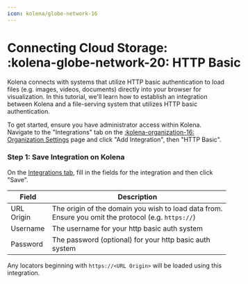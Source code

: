 ```yaml
---
icon: kolena/globe-network-16
---
```


# Connecting Cloud Storage: <nobr>:kolena-globe-network-20: HTTP Basic</nobr>

Kolena connects with systems that utilize HTTP basic authentication to load files (e.g. images, videos, documents) directly
into your browser for visualization. In this tutorial, we'll learn how to establish an integration between Kolena and a
file-serving system that utilizes HTTP basic authentication.

To get started, ensure you have administrator access within Kolena.
Navigate to the "Integrations" tab on the [:kolena-organization-16: Organization Settings](https://app.kolena.io/redirect/organization?tab=integrations) page and click "Add Integration", then "HTTP Basic".

### Step 1: Save Integration on Kolena

On the [Integrations tab](https://app.kolena.io/redirect/organization?tab=integrations), fill in the fields for the integration and then click "Save".

| Field | Description |
|---|---|
| URL Origin | The origin of the domain you wish to load data from. Ensure you omit the protocol (e.g. `https://`) |
| Username | The username for your http basic auth system |
| Password | The password (optional) for your http basic auth system |

Any locators beginning with `https://<URL Origin>` will be loaded using this integration.
